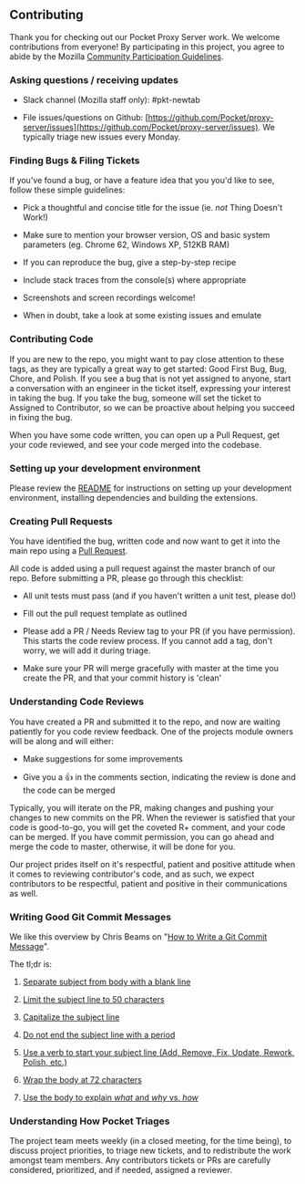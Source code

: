 ## Contributing

Thank you for checking out our Pocket Proxy Server work. We welcome contributions from everyone! By participating in this project, you agree to abide by the Mozilla [Community Participation Guidelines](https://www.mozilla.org/about/governance/policies/participation/).

### Asking questions / receiving updates

* Slack channel (Mozilla staff only): #pkt-newtab

* File issues/questions on Github: [https://github.com/Pocket/proxy-server/issues](https://github.com/Pocket/proxy-server/issues). We typically triage new issues every Monday.

### Finding Bugs & Filing Tickets

If you've found a bug, or have a feature idea that you you'd like to see, follow these simple guidelines:

* Pick a thoughtful and concise title for the issue (ie. *not* Thing Doesn't Work!)

* Make sure to mention your browser version, OS and basic system parameters (eg. Chrome 62, Windows XP, 512KB RAM)

* If you can reproduce the bug, give a step-by-step recipe

* Include stack traces from the console(s) where appropriate

* Screenshots and screen recordings welcome!

* When in doubt, take a look at some existing issues and emulate

### Contributing Code

If you are new to the repo, you might want to pay close attention to these tags, as they are typically a great way to get started: Good First Bug, Bug, Chore, and Polish. If you see a bug that is not yet assigned to anyone, start a conversation with an engineer in the ticket itself, expressing your interest in taking the bug. If you take the bug, someone will set the ticket to Assigned to Contributor, so we can be proactive about helping you succeed in fixing the bug.

When you have some code written, you can open up a Pull Request, get your code reviewed, and see your code merged into the codebase.

### Setting up your development environment

Please review the [README](https://github.com/Pocket/proxy-server/blob/master/README.md) for instructions on setting up your development environment, installing dependencies and building the extensions.

### Creating Pull Requests

You have identified the bug, written code and now want to get it into the main repo using a [Pull Request](https://help.github.com/articles/about-pull-requests/).

All code is added using a pull request against the master branch of our repo. Before submitting a PR, please go through this checklist:

* All unit tests must pass (and if you haven't written a unit test, please do!)

* Fill out the pull request template as outlined

* Please add a PR / Needs Review tag to your PR (if you have permission). This starts the code review process. If you cannot add a tag, don't worry, we will add it during triage.

* Make sure your PR will merge gracefully with master at the time you create the PR, and that your commit history is 'clean'

### Understanding Code Reviews

You have created a PR and submitted it to the repo, and now are waiting patiently for you code review feedback. One of the projects module owners will be along and will either:

* Make suggestions for some improvements

* Give you a 👍 in the comments section, indicating the review is done and the code can be merged

Typically, you will iterate on the PR, making changes and pushing your changes to new commits on the PR. When the reviewer is satisfied that your code is good-to-go, you will get the coveted R+ comment, and your code can be merged. If you have commit permission, you can go ahead and merge the code to master, otherwise, it will be done for you.

Our project prides itself on it's respectful, patient and positive attitude when it comes to reviewing contributor's code, and as such, we expect contributors to be respectful, patient and positive in their communications as well.

### Writing Good Git Commit Messages

We like this overview by Chris Beams on "[How to Write a Git Commit Message](https://chris.beams.io/posts/git-commit/)".

The tl;dr is:

1. [Separate subject from body with a blank line](https://chris.beams.io/posts/git-commit/#separate)

2. [Limit the subject line to 50 characters](https://chris.beams.io/posts/git-commit/#limit-50)

3. [Capitalize the subject line](https://chris.beams.io/posts/git-commit/#capitalize)

4. [Do not end the subject line with a period](https://chris.beams.io/posts/git-commit/#end)

5. [Use a verb to start your subject line (Add, Remove, Fix, Update, Rework, Polish, etc.)](https://chris.beams.io/posts/git-commit/#imperative)

6. [Wrap the body at 72 characters](https://chris.beams.io/posts/git-commit/#wrap-72)

7. [Use the body to explain *what* and *why* vs. *how*](https://chris.beams.io/posts/git-commit/#why-not-how)

### Understanding How Pocket Triages

The project team meets weekly (in a closed meeting, for the time being), to discuss project priorities, to triage new tickets, and to redistribute the work amongst team members. Any contributors tickets or PRs are carefully considered, prioritized, and if needed, assigned a reviewer.

